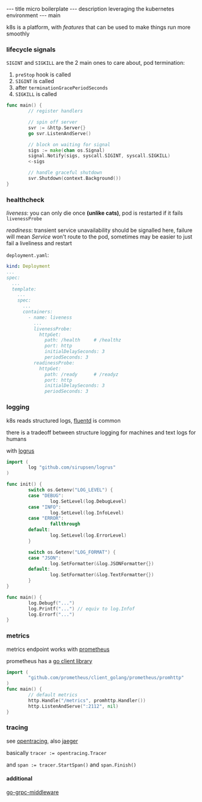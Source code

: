 --- title
micro boilerplate
--- description
leveraging the kubernetes environment
--- main


k8s is a platform,
with _features_ that can be used to make things run more smoothly

### lifecycle signals

`SIGINT` and `SIGKILL` are the 2 main ones to care about,
pod termination:

1. `preStop` hook is called
2. `SIGINT` is called
3. after `terminationGracePeriodSeconds`
4. `SIGKILL` is called

```go
func main() {
        // register handlers

        // spin off server
        svr := &http.Server{}
        go svr.ListenAndServe()

        // block on waiting for signal
        sigs := make(chan os.Signal)
        signal.Notify(sigs, syscall.SIGINT, syscall.SIGKILL)
        <-sigs

        // handle graceful shutdown
        svr.Shutdown(context.Background())
}
```

### healthcheck

_liveness_: you can only die once **(unlike cats)**,
pod is restarted if it fails `livenessProbe`

_readiness_: transient service unavailability should be signalled here,
failure will mean _Service_ won't route to the pod,
sometimes may be easier to just fail a liveliness and restart

`deployment.yaml`:

```yaml
kind: Deployment
...
spec:
  ...
  template:
    ...
    spec:
      ...
      containers:
        - name: liveness
          ...
          livenessProbe:
            httpGet:
              path: /health     # /healthz
              port: http
              initialDelaySeconds: 3
              periodSeconds: 3
          readinessProbe:
            httpGet:
              path: /ready      # /readyz
              port: http
              initialDelaySeconds: 3
              periodSeconds: 3
```

### logging

k8s reads structured logs,
[fluentd](https://github.com/fluent/fluentd) is common

there is a tradeoff between structure logging for machines and text logs for humans

with [logrus](https://github.com/sirupsen/logrus)

```go
import (
        log "github.com/sirupsen/logrus"
)

func init() {
        switch os.Getenv("LOG_LEVEL") {
        case "DEBUG":
                log.SetLevel(log.DebugLevel)
        case "INFO":
                log.SetLevel(log.InfoLevel)
        case "ERROR":
                fallthrough
        default:
                log.SetLevel(log.ErrorLevel)
        }

        switch os.Getenv("LOG_FORMAT") {
        case "JSON":
                log.SetFormatter(&log.JSONFormatter{})
        default:
                log.SetFormatter(&log.TextFormatter{})
        }
}

func main() {
        log.Debugf("...")
        log.Printf("...") // equiv to log.Infof
        log.Errorf("...")
}
```

### metrics

metrics endpoint works with [prometheus](https://github.com/prometheus/prometheus)

prometheus has a [go client library](https://github.com/prometheus/client_golang)

```go
import (
        "github.com/prometheus/client_golang/prometheus/promhttp"
)
func main() {
        // default metrics
        http.Handle("/metrics", promhttp.Handler())
        http.ListenAndServe(":2112", nil)
}
```

### tracing

see [opentracing](https://opentracing.io/), also [jaeger](https://github.com/jaegertracing/jaeger)

basically `tracer := opentracing.Tracer`

and `span := tracer.StartSpan()` and `span.Finish()`

#### additional

[go-grpc-middleware](https://github.com/grpc-ecosystem/go-grpc-middleware)

